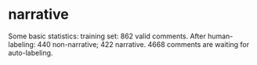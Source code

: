 # narrative

Some basic statistics: training set: 862 valid comments. After human-labeling: 440 non-narrative; 422 narrative. 4668 comments are waiting for auto-labeling. 
